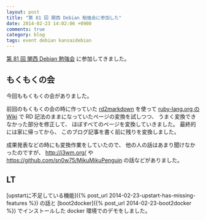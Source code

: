 ```yaml
---
layout: post
title: "第 81 回 関西 Debian 勉強会に参加した"
date: 2014-02-23 14:02:06 +0900
comments: true
category: blog
tags: event debian kansaidebian
---
```

[第 81 回 関西 Debian 勉強会](https://wiki.debian.org/KansaiDebianMeeting/20140223)
に参加してきました。

<!--more-->

## もくもくの会

今回ももくもくの会がありました。

前回のもくもくの会の時に作っていた
[rd2markdown](https://github.com/znz/rd2markdown-app)
を使って
[ruby-lang.org の Wiki](https://bugs.ruby-lang.org/projects/ruby/wiki)
で RD 記法のままになっていたページの変換を試しつつ、
うまく変換できなかった部分を修正して、
ほぼすべてのページを変換していきました。
最終的には家に帰ってから、
このブログ記事を書く前に残りを変換しました。

成果発表などの時にも変換作業をしていたので、
他の人の話はあまり聞けなかったのですが、
<http://i3wm.org/>
や
<https://github.com/sn0w75/MikuMikuPenguin>
の話などがありました。

## LT

[upstartに不足している機能]({% post_url 2014-02-23-upstart-has-missing-features %})
の話と
[boot2docker]({% post_url 2014-02-23-boot2docker %})
でインストールした docker 環境でのデモをしました。
